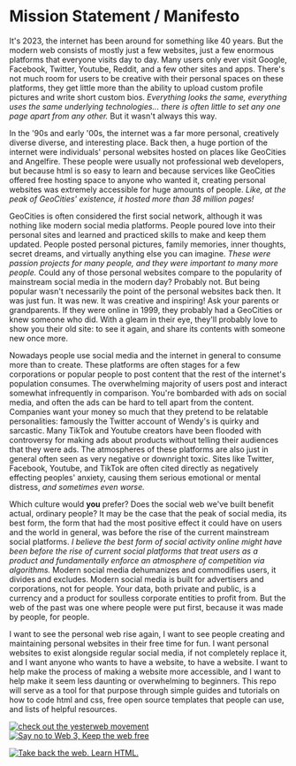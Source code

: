 # Mission Statement / Manifesto

It's 2023, the internet has been around for something like 40 years. But the modern web consists of mostly just a few websites, just a few enormous platforms that everyone visits day to day. Many users only ever visit Google, Facebook, Twitter, Youtube, Reddit, and a few other sites and apps. There's not much room for users to be creative with their personal spaces on these platforms, they get little more than the ability to upload custom profile pictures and write short custom bios. *Everything looks the same, everything uses the same underlying technologies... there is often little to set any one page apart from any other.* But it wasn't always this way.

In the '90s and early '00s, the internet was a far more personal, creatively diverse diverse, and interesting place. Back then, a huge portion of the internet were individuals' personal websites hosted on places like GeoCities and Angelfire. These people were usually not professional web developers, but because html is so easy to learn and because services like GeoCities offered free hosting space to anyone who wanted it, creating personal websites was extremely accessible for huge amounts of people. *Like, at the peak of GeoCities' existence, it hosted more than 38 million pages!*

GeoCities is often considered the first social network, although it was nothing like modern social media platforms. People poured love into their personal sites and learned and practiced skills to make and keep them updated. People posted personal pictures, family memories, inner thoughts, secret dreams, and virtually anything else you can imagine. *These were passion projects for many people, and they were important to many more people.* Could any of those personal websites compare to the popularity of mainstream social media in the modern day? Probably not. But being popular wasn't necessarily the point of the personal websites back then. It was just fun. It was new. It was creative and inspiring! Ask your parents or grandparents. If they were online in 1999, they probably had a GeoCities or knew someone who did. With a gleam in their eye, they'll probably love to show you their old site: to see it again, and share its contents with someone new once more.

Nowadays people use social media and the internet in general to consume more than to create. These platforms are often stages for a few corporations or popular people to post content that the rest of the internet's population consumes. The overwhelming majority of users post and interact somewhat infrequently in comparison. You're bombarded with ads on social media, and often the ads can be hard to tell apart from the content. Companies want your money so much that they pretend to be relatable personalities: famously the Twitter account of Wendy's is quirky and sarcastic. Many TikTok and Youtube creators have been flooded with controversy for making ads about products without telling their audiences that they were ads. The atmospheres of these platforms are also just in general often seen as very negative or downright toxic. Sites like Twitter, Facebook, Youtube, and TikTok are often cited directly as negatively effecting peoples' anxiety, causing them serious emotional or mental distress, *and sometimes even worse.*

Which culture would **you** prefer? Does the social web we've built benefit actual, ordinary people? It may be the case that the peak of social media, its best form, the form that had the most positive effect it could have on users and the world in general, was before the rise of the current mainstream social platforms. *I believe the best form of social activity online might have been before the rise of current social platforms that treat users as a product and fundamentally enforce an atmosphere of competition via algorithms.* Modern social media dehumanizes and commodifies users, it divides and excludes. Modern social media is built for advertisers and corporations, not for people. Your data, both private and public, is a currency and a product for soulless corporate entities to profit from. But the web of the past was one where people were put first, because it was made by people, for people.

I want to see the personal web rise again, I want to see people creating and maintaining personal websites in their free time for fun. I want personal websites to exist alongside regular social media, if not completely replace it, and I want anyone who wants to have a website, to have a website. I want to help make the process of making a website more accessible, and I want to help make it seem less daunting or overwhelming to beginners. This repo will serve as a tool for that purpose through simple guides and tutorials on how to code html and css, free open source templates that people can use, and lists of helpful resources.

[![check out the yesterweb movement](https://sky-assets.pages.dev/img/btn/ystrweb.png "The Yesterweb")](https://yesterweb.org/) [![Say no to Web 3, Keep the web free](https://sky-assets.pages.dev/img/btn/no2w3.gif "Say no to Web 3, Keep the web free")](https://yesterweb.org/no-to-web3)

[![Take back the web. Learn HTML.](https://sky-assets.pages.dev/img/blnks/lrn-html.gif "Take back the web. Learn HTML.")](./README.md)
